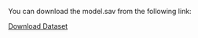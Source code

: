 You can download the model.sav from the following link:

[Download Dataset](https://drive.google.com/file/d/1kUoc7fWa7oDyJOHOgGw9UzdfLYti4wPY/view?usp=drive_link)
